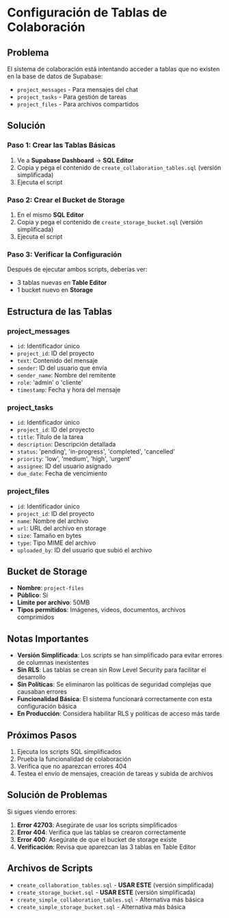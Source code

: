 # Configuración de Tablas de Colaboración

## Problema
El sistema de colaboración está intentando acceder a tablas que no existen en la base de datos de Supabase:
- `project_messages` - Para mensajes del chat
- `project_tasks` - Para gestión de tareas
- `project_files` - Para archivos compartidos

## Solución

### Paso 1: Crear las Tablas Básicas
1. Ve a **Supabase Dashboard** → **SQL Editor**
2. Copia y pega el contenido de `create_collaboration_tables.sql` (versión simplificada)
3. Ejecuta el script

### Paso 2: Crear el Bucket de Storage
1. En el mismo **SQL Editor**
2. Copia y pega el contenido de `create_storage_bucket.sql` (versión simplificada)
3. Ejecuta el script

### Paso 3: Verificar la Configuración
Después de ejecutar ambos scripts, deberías ver:
- 3 tablas nuevas en **Table Editor**
- 1 bucket nuevo en **Storage**

## Estructura de las Tablas

### project_messages
- `id`: Identificador único
- `project_id`: ID del proyecto
- `text`: Contenido del mensaje
- `sender`: ID del usuario que envía
- `sender_name`: Nombre del remitente
- `role`: 'admin' o 'cliente'
- `timestamp`: Fecha y hora del mensaje

### project_tasks
- `id`: Identificador único
- `project_id`: ID del proyecto
- `title`: Título de la tarea
- `description`: Descripción detallada
- `status`: 'pending', 'in-progress', 'completed', 'cancelled'
- `priority`: 'low', 'medium', 'high', 'urgent'
- `assignee`: ID del usuario asignado
- `due_date`: Fecha de vencimiento

### project_files
- `id`: Identificador único
- `project_id`: ID del proyecto
- `name`: Nombre del archivo
- `url`: URL del archivo en storage
- `size`: Tamaño en bytes
- `type`: Tipo MIME del archivo
- `uploaded_by`: ID del usuario que subió el archivo

## Bucket de Storage
- **Nombre**: `project-files`
- **Público**: Sí
- **Límite por archivo**: 50MB
- **Tipos permitidos**: Imágenes, videos, documentos, archivos comprimidos

## Notas Importantes
- **Versión Simplificada**: Los scripts se han simplificado para evitar errores de columnas inexistentes
- **Sin RLS**: Las tablas se crean sin Row Level Security para facilitar el desarrollo
- **Sin Políticas**: Se eliminaron las políticas de seguridad complejas que causaban errores
- **Funcionalidad Básica**: El sistema funcionará correctamente con esta configuración básica
- **En Producción**: Considera habilitar RLS y políticas de acceso más tarde

## Próximos Pasos
1. Ejecuta los scripts SQL simplificados
2. Prueba la funcionalidad de colaboración
3. Verifica que no aparezcan errores 404
4. Testea el envío de mensajes, creación de tareas y subida de archivos

## Solución de Problemas
Si sigues viendo errores:
1. **Error 42703**: Asegúrate de usar los scripts simplificados
2. **Error 404**: Verifica que las tablas se crearon correctamente
3. **Error 400**: Asegúrate de que el bucket de storage existe
4. **Verificación**: Revisa que aparezcan las 3 tablas en Table Editor

## Archivos de Scripts
- `create_collaboration_tables.sql` - **USAR ESTE** (versión simplificada)
- `create_storage_bucket.sql` - **USAR ESTE** (versión simplificada)
- `create_simple_collaboration_tables.sql` - Alternativa más básica
- `create_simple_storage_bucket.sql` - Alternativa más básica

